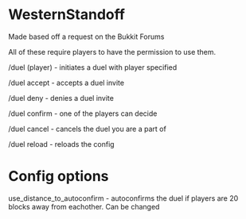 # WesternStandoff
Made based off a request on the Bukkit Forums

All of these require players to have the permission to use them.

/duel (player) - initiates a duel with player specified

/duel accept - accepts a duel invite

/duel deny - denies a duel invite

/duel confirm - one of the players can decide

/duel cancel - cancels the duel you are a part of

/duel reload - reloads the config

# Config options

use_distance_to_autoconfirm - autoconfirms the duel if players are 20 blocks away from eachother. Can be changed
